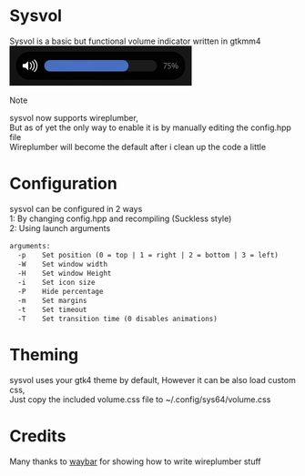 # Sysvol
Sysvol is a basic but functional volume indicator written in gtkmm4<br>
![preview](https://github.com/AmirDahan/sysvol/blob/main/preview.jpg "preview")

> [!NOTE]
> sysvol now supports wireplumber,<br>
> But as of yet the only way to enable it is by manually editing the config.hpp file<br>
> Wireplumber will become the default after i clean up the code a little<br>

# Configuration
sysvol can be configured in 2 ways<br>
1: By changing config.hpp and recompiling (Suckless style)<br>
2: Using launch arguments<br>
```
arguments:
  -p	Set position (0 = top | 1 = right | 2 = bottom | 3 = left)
  -W	Set window width
  -H	Set window Height
  -i	Set icon size
  -P	Hide percentage
  -m	Set margins
  -t	Set timeout
  -T	Set transition time (0 disables animations)
```

# Theming
sysvol uses your gtk4 theme by default, However it can be also load custom css,<br>
Just copy the included volume.css file to ~/.config/sys64/volume.css<br>

# Credits
Many thanks to [waybar](https://github.com/Alexays/Waybar) for showing how to write wireplumber stuff<br>
